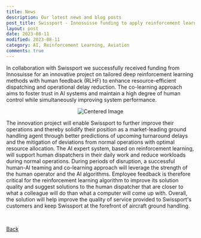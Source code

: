 ```yaml
---
title: News
description: Our latest news and blog posts
post_title: Swissport - Innosuisse funding to apply reinforcement learning with human feedback to staff dispatching
layout: post
date: 2023-08-11
modified: 2023-08-11
category: AI, Reinforcement Learning, Aviation
comments: true
---
```


In collaboration with Swissport we successfully received funding from Innosuisse for an innovative project on tailored deep reinforcement learning methods with human 
feedback (RLHF) to enhance resource-efficient dispatching and operational delay reduction. The co-learning approach aims to foster trust in AI systems and maintain a 
high degree of human control while simultaneously improving system performance.
<!-- more -->

<div style="text-align:center;">
    <img src="https://cyberneticlearningsystems.github.io/pictures/zhaw_swissport_project_blog.png" alt="Centered Image" style="max-width: 60%; height: auto;">
</div>

The innovation project will enable Swissport to further improve their operations and thereby solidify their position as a market-leading ground handling agent
through better predictions of upcoming turnaround delays and the mitigation of deviations from normal operations with optimal resource allocation. The AI expert system, 
based on reinforcement learning, will support human dispatchers in their daily work and reduce workloads during normal operations. During periods of disruption, a 
successful human-AI teaming and co-learning approach will leverage the strength of the human operator and the AI algorithms. Employee feedback is therefore critical for 
the reinforcement learning algorithm to improve its solution quality and suggest solutions to the human dispatcher that are closer to what a colleague will do than what 
a computer will come up with. Overall, the solution will help improve the quality of service provided to Swissport's customers and keep Swissport at the forefront of 
aircraft ground handling.

<br>


[Back](https://cyberneticlearningsystems.github.io/pages/news.html)

<br>